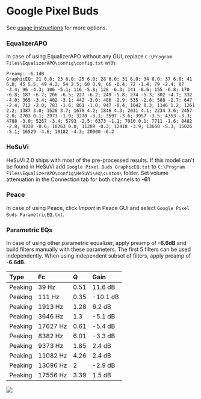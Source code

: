 # Google Pixel Buds
See [usage instructions](https://github.com/jaakkopasanen/AutoEq#usage) for more options.

### EqualizerAPO
In case of using EqualizerAPO without any GUI, replace `C:\Program Files\EqualizerAPO\config\config.txt`
with:
```
Preamp: -6.1dB
GraphicEQ: 21 0.0; 23 6.0; 25 6.0; 28 6.0; 31 6.0; 34 6.0; 37 6.0; 41 6.0; 45 5.5; 49 4.2; 54 2.5; 60 0.9; 66 -0.4; 72 -1.4; 79 -2.4; 87 -3.4; 96 -4.3; 106 -5.1; 116 -5.8; 128 -6.3; 141 -6.6; 155 -6.8; 170 -6.8; 187 -6.7; 206 -6.5; 227 -6.2; 249 -5.8; 274 -5.3; 302 -4.7; 332 -4.0; 365 -3.4; 402 -3.1; 442 -3.0; 486 -2.9; 535 -2.8; 588 -2.7; 647 -2.4; 712 -2.0; 783 -1.6; 861 -1.0; 947 -0.4; 1042 0.3; 1146 1.2; 1261 2.2; 1387 3.0; 1526 3.7; 1678 4.2; 1846 4.3; 2031 4.1; 2234 3.6; 2457 2.0; 2703 0.1; 2973 -1.9; 3270 -3.1; 3597 -3.6; 3957 -3.5; 4353 -3.3; 4788 -3.0; 5267 -3.4; 5793 -2.5; 6373 -1.1; 7010 0.1; 7711 -1.6; 8482 -2.8; 9330 -0.6; 10263 0.0; 11289 -0.3; 12418 -3.9; 13660 -5.3; 15026 -5.1; 16529 -4.6; 18182 -4.3; 20000 -6.2
```

### HeSuVi
HeSuVi 2.0 ships with most of the pre-processed results. If this model can't be found in HeSuVi add
`Google Pixel Buds GraphicEQ.txt` to `C:\Program Files\EqualizerAPO\config\HeSuVi\eq\custom\` folder.
Set volume attenuation in the Connection tab for both channels to **-61**

### Peace
In case of using Peace, click *Import* in Peace GUI and select `Google Pixel Buds ParametricEQ.txt`.

### Parametric EQs
In case of using other parametric equalizer, apply preamp of **-6.6dB** and build filters manually
with these parameters. The first 5 filters can be used independently.
When using independent subset of filters, apply preamp of **-6.6dB**.

| Type    | Fc       |    Q | Gain     |
|:--------|:---------|:-----|:---------|
| Peaking | 39 Hz    | 0.51 | 11.6 dB  |
| Peaking | 111 Hz   | 0.35 | -10.1 dB |
| Peaking | 1913 Hz  | 1.28 | 6.2 dB   |
| Peaking | 3646 Hz  | 1.3  | -5.1 dB  |
| Peaking | 17627 Hz | 0.61 | -5.4 dB  |
| Peaking | 8382 Hz  | 6.01 | -3.3 dB  |
| Peaking | 9373 Hz  | 1.85 | 2.4 dB   |
| Peaking | 11082 Hz | 4.26 | 2.4 dB   |
| Peaking | 13096 Hz | 2    | -2.9 dB  |
| Peaking | 17556 Hz | 3.39 | 1.5 dB   |

![](https://raw.githubusercontent.com/jaakkopasanen/AutoEq/master/results/rtings/avg/Google%20Pixel%20Buds/Google%20Pixel%20Buds.png)